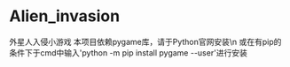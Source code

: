 # Alien_invasion
外星人入侵小游戏
本项目依赖pygame库，请于Python官网安装\n
或在有pip的条件下于cmd中输入'python -m pip install pygame --user'进行安装
